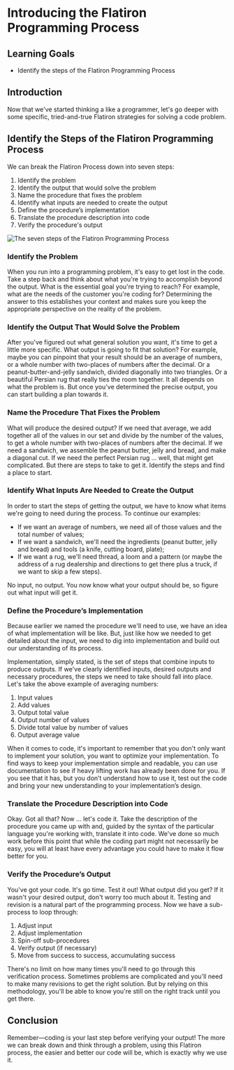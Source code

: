 # Introducing the Flatiron Programming Process

## Learning Goals

- Identify the steps of the Flatiron Programming Process

## Introduction

Now that we've started thinking a like a programmer, let's go deeper with some
specific, tried-and-true Flatiron strategies for solving a code problem.

## Identify the Steps of the Flatiron Programming Process

We can break the Flatiron Process down into seven steps:

1) Identify the problem
2) Identify the output that would solve the problem
3) Name the procedure that fixes the problem
4) Identify what inputs are needed to create the output
5) Define the procedure’s implementation
6) Translate the procedure description into code
7) Verify the procedure's output

![The seven steps of the Flatiron Programming Process](https://curriculum-content.s3.amazonaws.com/programming-mindset/flatiron-programming-process/Image_47_ProgrammingProcess.png)

### Identify the Problem

When you run into a programming problem, it's easy to get lost in the code. Take
a step back and think about what you're trying to accomplish beyond the output.
What is the essential goal you're trying to reach? For example, what are the
needs of the customer you're coding for? Determining the answer to this
establishes your context and makes sure you keep the appropriate perspective on
the reality of the problem.

### Identify the Output That Would Solve the Problem

After you've figured out what general solution you want, it's time to get a
little more specific. What output is going to fit that solution? For example,
maybe you can pinpoint that your result should be an average of numbers, or a
whole number with two-places of numbers after the decimal. Or a
peanut-butter-and-jelly sandwich, divided diagonally into two triangles. Or a
beautiful Persian rug that really ties the room together. It all depends on what
the problem is. But once you've determined the precise output, you can start
building a plan towards it.

### Name the Procedure That Fixes the Problem

What will produce the desired output? If we need that average, we add together
all of the values in our set and divide by the number of the values, to get a
whole number with two-places of numbers after the decimal. If we need a
sandwich, we assemble the peanut butter, jelly and bread, and make a diagonal
cut. If we need the perfect Persian rug ... well, that might get complicated.
But there are steps to take to get it. Identify the steps and find a place to
start.

### Identify What Inputs Are Needed to Create the Output

In order to start the steps of getting the output, we have to know what items
we're going to need during the process. To continue our examples:

- If we want an average of numbers, we need all of those values and the total number of values;
- If we want a sandwich, we'll need the ingredients (peanut butter, jelly and bread) and tools (a knife, cutting board, plate);
- If we want a rug, we'll need thread, a loom and a pattern (or maybe the address of a rug dealership and directions to get there plus a truck, if we want to skip a few steps).

No input, no output. You now know what your output should be, so figure out what
input will get it.

### Define the Procedure’s Implementation

Because earlier we named the procedure we'll need to use, we have an idea of
what implementation will be like. But, just like how we needed to get detailed
about the input, we need to dig into implementation and build out our
understanding of its process.

Implementation, simply stated, is the set of steps that combine inputs to
produce outputs. If we've clearly identified inputs, desired outputs and
necessary procedures, the steps we need to take should fall into place. Let's
take the above example of averaging numbers:

1. Input values
2. Add values
3. Output total value
4. Output number of values
5. Divide total value by number of values
6. Output average value

When it comes to code, it's important to remember that you don't only want to
implement your solution, you want to optimize your implementation. To find ways
to keep your implementation simple and readable, you can use documentation to
see if heavy lifting work has already been done for you. If you see that it has,
but you don’t understand how to use it, test out the code and bring your new
understanding to your implementation’s design.

### Translate the Procedure Description into Code

Okay. Got all that? Now ... let's code it. Take the description of the procedure
you came up with and, guided by the syntax of the particular language you're
working with, translate it into code. We've done so much work before this point
that while the coding part might not necessarily be easy, you will at least have
every advantage you could have to make it flow better for you.

### Verify the Procedure’s Output

You've got your code. It's go time. Test it out! What output did you get? If it
wasn't your desired output, don't worry too much about it. Testing and revision
is a natural part of the programming process. Now we have a sub-process to loop
through:

1. Adjust input
2. Adjust implementation
3. Spin-off sub-procedures
4. Verify output (if necessary)
5. Move from success to success, accumulating success

There's no limit on how many times you'll need to go through this verification
process. Sometimes problems are complicated and you'll need to make many
revisions to get the right solution. But by relying on this methodology, you'll
be able to know you're still on the right track until you get there.

## Conclusion

Remember—coding is your last step before verifying your output! The more we can
break down and think through a problem, using this Flatiron process, the easier
and better our code will be, which is exactly why we use it.


